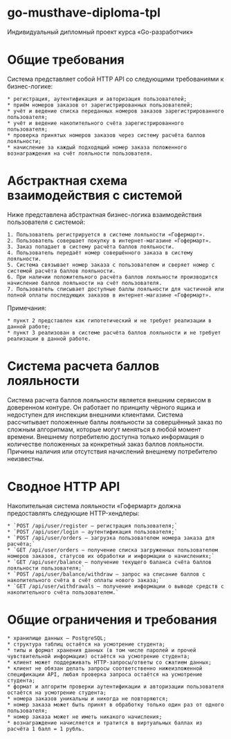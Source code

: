 # go-musthave-diploma-tpl

Индивидуальный дипломный проект курса «Go-разработчик»

# Общие требования
Система представляет собой HTTP API со следующими требованиями к бизнес-логике:

    * регистрация, аутентификация и авторизация пользователей;
    * приём номеров заказов от зарегистрированных пользователей;
    * учёт и ведение списка переданных номеров заказов зарегистрированного пользователя;
    * учёт и ведение накопительного счёта зарегистрированного пользователя;
    * проверка принятых номеров заказов через систему расчёта баллов лояльности;
    * начисление за каждый подходящий номер заказа положенного вознаграждения на счёт лояльности пользователя.

# Абстрактная схема взаимодействия с системой
Ниже представлена абстрактная бизнес-логика взаимодействия пользователя с системой:

    1. Пользователь регистрируется в системе лояльности «Гофермарт».
    2. Пользователь совершает покупку в интернет-магазине «Гофермарт».
    3. Заказ попадает в систему расчёта баллов лояльности.
    4. Пользователь передаёт номер совершённого заказа в систему лояльности.
    5. Система связывает номер заказа с пользователем и сверяет номер с системой расчёта баллов лояльности.
    6. При наличии положительного расчёта баллов лояльности производится начисление баллов лояльности на счёт пользователя.
    7. Пользователь списывает доступные баллы лояльности для частичной или полной оплаты последующих заказов в интернет-магазине «Гофермарт».

Примечания:

    * пункт 2 представлен как гипотетический и не требует реализации в данной работе;
    * пункт 3 реализован в системе расчёта баллов лояльности и не требует реализации в данной работе.

# Система расчета баллов лояльности
Система расчета баллов лояльности является внешним сервисом в доверенном контуре. Он работает по принципу чёрного ящика и недоступен для инспекции внешними клиентами. Система рассчитывает положенные баллы лояльности за совершённый заказ по сложным алгоритмам, которые могут меняться в любой момент времени.
Внешнему потребителю доступна только информация о количестве положенных за конкретный заказ баллов лояльности. Причины наличия или отсутствия начислений внешнему потребителю неизвестны.

# Сводное HTTP API
Накопительная система лояльности «Гофермарт» должна предоставлять следующие HTTP-хендлеры:

    * `POST /api/user/register — регистрация пользователя;`
    * `POST /api/user/login — аутентификация пользователя;`
    * `POST /api/user/orders — загрузка пользователем номера заказа для расчёта;`
    * `GET /api/user/orders — получение списка загруженных пользователем номеров заказов, статусов их обработки и информации о начислениях;`
    * `GET /api/user/balance — получение текущего баланса счёта баллов лояльности пользователя;`
    * `POST /api/user/balance/withdraw — запрос на списание баллов с накопительного счёта в счёт оплаты нового заказа;`
    * `GET /api/user/withdrawals — получение информации о выводе средств с накопительного счёта пользователем.`

# Общие ограничения и требования

    * хранилище данных — PostgreSQL;
    * структура таблиц остаётся на усмотрение студента;
    * типы и формат хранения данных (в том числе паролей и прочей чувствительной информации) остаётся на усмотрение студента;
    * клиент может поддерживать HTTP-запросы/ответы со сжатием данных;
    * клиент не обязан делать запросы соответственно нижеизложенной спецификации API, любая проверка запроса остаётся на усмотрение студента;
    * формат и алгоритм проверки аутентификации и авторизации пользователя остаётся на усмотрение студента;
    * номера заказов уникальны и никогда не повторяются;
    * номер заказа может быть принят в обработку только один раз от одного пользователя;
    * номер заказа может не иметь никакого начисления;
    * вознаграждение начисляется и тратится в виртуальных баллах из расчёта 1 балл = 1 рубль.
